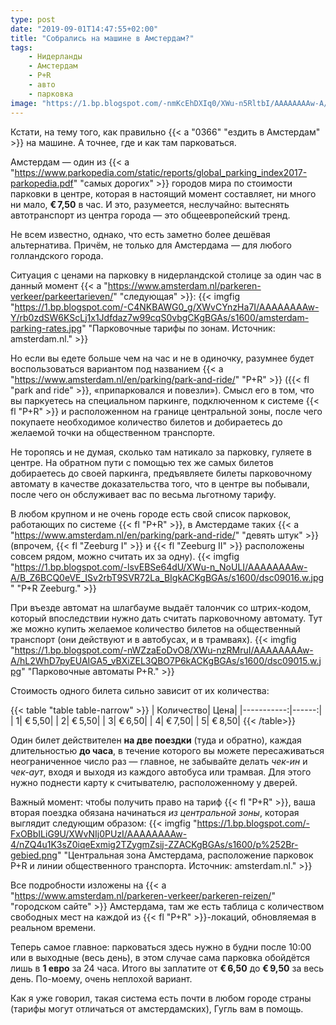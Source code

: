 ```yaml
---
type: post
date: "2019-09-01T14:47:55+02:00"
title: "Собрались на машине в Амстердам?"
tags:
    - Нидерланды
    - Амстердам
    - P+R
    - авто
    - парковка
image: "https://1.bp.blogspot.com/-nmKcEhDXIq0/XWu-n5RltbI/AAAAAAAAw-A/Hn5BBiIT0fAKFUWQStVO4G_y63VudqEvwCKgBGAs/s1600/dsc09017.w.jpg"
---
```


Кстати, на тему того, как правильно {{< a "0366" "ездить в Амстердам" >}} на машине. А точнее, где и как там парковаться.

Амстердам — один из {{< a "https://www.parkopedia.com/static/reports/global_parking_index2017-parkopedia.pdf" "самых дорогих" >}} городов мира по стоимости парковки в центре, которая в настоящий момент составляет, ни много ни мало, **€ 7,50** в час. И это, разумеется, неслучайно: вытеснять автотранспорт из центра города — это общеевропейский тренд.

Не всем известно, однако, что есть заметно более дешёвая альтернатива. Причём, не только для Амстердама — для любого голландского города.

<!--more-->

Ситуация с ценами на парковку в нидерландской столице за один час в данный момент {{< a "https://www.amsterdam.nl/parkeren-verkeer/parkeertarieven/" "следующая" >}}:
{{< imgfig "https://1.bp.blogspot.com/-C4NKBAWG0_g/XWvCYnzHa7I/AAAAAAAAw-Y/rb0zdSW6KScLj1x1Jdfdaz7w99cqS0vbgCKgBGAs/s1600/amsterdam-parking-rates.jpg" "Парковочные тарифы по зонам. Источник: amsterdam.nl." >}}

Но если вы едете больше чем на час и не в одиночку, разумнее будет воспользоваться вариантом под названием {{< a "https://www.amsterdam.nl/en/parking/park-and-ride/" "P+R" >}} ({{< fl "park and ride" >}}, «припарковался и повезли»). Смысл его в том, что вы паркуетесь на специальном паркинге, подключенном к системе {{< fl "P+R" >}} и расположенном на границе центральной зоны, после чего покупаете необходимое количество билетов и добираетесь до желаемой точки на общественном транспорте.

Не торопясь и не думая, сколько там натикало за парковку, гуляете в центре. На обратном пути с помощью тех же самых билетов добираетесь до своей паркинга, предъявляете билеты парковочному автомату в качестве доказательства того, что в центре вы побывали, после чего он обслуживает вас по весьма льготному тарифу.

В любом крупном и не очень городе есть свой список парковок, работающих по системе {{< fl "P+R" >}}, в Амстердаме таких {{< a "https://www.amsterdam.nl/en/parking/park-and-ride/" "девять штук" >}} (впрочем, {{< fl "Zeeburg I" >}} и {{< fl "Zeeburg II" >}} расположены совсем рядом, можно считать их за одну).
{{< imgfig "https://1.bp.blogspot.com/-lsvEBSe64dU/XWu-n_NoULI/AAAAAAAAw-A/B_Z6BCQ0eVE_ISv2rbT9SVR72La_BIgkACKgBGAs/s1600/dsc09016.w.jpg" "P+R Zeeburg." >}}

При въезде автомат на шлагбауме выдаёт талончик со штрих-кодом, который впоследствии нужно дать считать парковочному автомату. Тут же можно купить желаемое количество билетов на общественный транспорт (они действуют и в автобусах, и в трамваях).
{{< imgfig "https://1.bp.blogspot.com/-nWZzaEoDvO8/XWu-nzRMruI/AAAAAAAAw-A/hL2WhD7pyEUAIGA5_vBXiZEL3QBO7P6kACKgBGAs/s1600/dsc09015.w.jpg" "Парковочные автоматы P+R." >}}

Стоимость одного билета сильно зависит от их количества:

{{< table "table table-narrow" >}}
|  Количество|   Цена|
|-----------:|------:|
|           1| € 5,50|
|           2| € 5,50|
|           3| € 6,50|
|           4| € 7,50|
|           5| € 8,50|
{{< /table>}}

Один билет действителен **на две поездки** (туда и обратно), каждая длительностью **до часа**, в течение которого вы можете пересаживаться неограниченное число раз — главное, не забывайте делать *чек-ин* и *чек-аут*, входя и выходя из каждого автобуса или трамвая. Для этого нужно поднести карту к считывателю, расположенному у дверей.

Важный момент: чтобы получить право на тариф {{< fl "P+R" >}}, ваша вторая поездка обязана начинаться *из центральной зоны*, которая выглядит следующим образом:
{{< imgfig "https://1.bp.blogspot.com/-FxOBbILiG9U/XWvNIj0PUzI/AAAAAAAAw-4/nZQ4u1K3sZ0iqeExmig2TZygmZsij-ZZACKgBGAs/s1600/p%252Br-gebied.png" "Центральная зона Амстердама, расположение парковок P+R и линии общественного транспорта. Источник: amsterdam.nl." >}}

Все подробности изложены на {{< a "https://www.amsterdam.nl/parkeren-verkeer/parkeren-reizen/" "городском сайте" >}} Амстердама, там же есть таблица с количеством свободных мест на каждой из {{< fl "P+R" >}}-локаций, обновляемая в реальном времени.

Теперь самое главное: парковаться здесь нужно в будни после 10:00 или в выходные (весь день), в этом случае сама парковка обойдётся лишь в **1 евро** за 24 часа. Итого вы заплатите от **€ 6,50** до **€ 9,50** за весь день. По-моему, очень неплохой вариант.

Как я уже говорил, такая система есть почти в любом городе страны (тарифы могут отличаться от амстердамских), Гугль вам в помощь.

